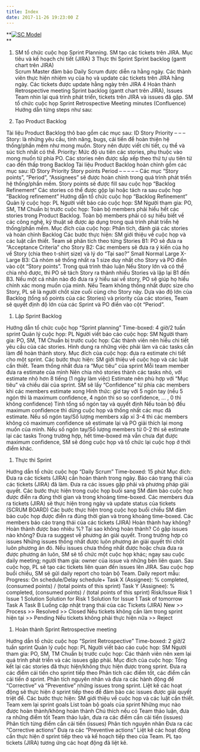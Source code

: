 ```yaml
---
title: Index
date: 2017-11-26 19:23:00 Z
---
```


**[![SC Model](http://labs.septeni-technology.jp/wp-content/uploads/2015/03/SC-Model.jpg)](http://labs.septeni-technology.jp/wp-content/uploads/2015/03/SC-Model.jpg)\
**

1. SM tổ chức cuộc họp Sprint Planning.
   SM tạo các tickets trên JIRA.
   Mục tiêu và kế hoạch chi tiết (JIRA)
   3   Thực thi Sprint Sprint backlog (gantt chart trên JIRA)\
   Scrum Master đảm bảo Daily Scrum được diễn ra hằng ngày.
   Các thành viên thực hiện nhiệm vụ của họ và update các tickets trên JIRA hằng ngày.
   Các tickets được update hằng ngày trên JIRA
   4   Hoàn thành Retrospective meeting    Sprint backlog (gantt chart trên JIRA), Issues\
   Team nhìn lại quá trình phát triển, tickets trên JIRA và issues đã gặp.
   SM tổ chức cuộc họp Sprint Retrospective
   Meeting minutes (Confluence) Hướng dẫn từng steps như sau:

2. Tạo Product Backlog

Tài liệu Product Backlog thô bao gồm các mục sau:
ID  Story   Priority
–   –   –
Story: là những yêu cầu, tính năng, bugs, cải tiến để hoàn thiện hệ thống/phần mềm như mong muốn. Story nên được viết chi tiết, cụ thể và súc tích nhất có thể.
Priority: Mức độ ưu tiên các stories, phụ thuộc vào mong muốn từ phía PO.
Các stories nên được sắp xếp theo thứ tự ưu tiên từ cao đến thấp trong Backlog
Tài liệu Product Backlog hoàn chỉnh gồm các mục sau:
ID  Story   Priority    Story points    Period
–   –   –   –   –
Các mục “Story points”, “Period”, “Assignees” sẽ được hoàn chỉnh trong quá trình phát triển hệ thống/phần mềm.
Story points sẽ được fill sau cuộc họp “Backlog Refinement”
Các stories có thể được gộp lại hoặc tách ra sau cuộc họp “Backlog refinement”
Hướng dẫn tổ chức cuộc họp “Backlog Refinement”
Quản lý cuộc họp: PL
Người viết báo cáo cuộc họp: SM
Người tham gia: PO, SM, TM
Chuẩn bị trước cuộc họp:
Toàn bộ members phải hiểu hết các stories trong Product Backlog.
Toàn bộ members phải có sự hiểu biết về các công nghệ, kỹ thuật sẽ được áp dụng trong quá trình phát triển hệ thống/phần mềm.
Mục đích của cuộc họp: Phân tích, đánh giá các stories và hoàn chỉnh Backlog
Các bước thực hiện:
SM giới thiệu về cuộc họp và các luật cần thiết.
Team sẽ phân tích theo từng Stories
B1: PO sẽ đưa ra “Acceptance Criteria” cho Story
B2: Các members sẽ đưa ra ý kiến của họ về Story (chia theo t-shirt size) và lý do “Tại sao?”
Small
Normal
Large
X-Large
B3: Cả nhóm sẽ thống nhất ra 1 size duy nhất cho Story và PO điền vào cột “Story points”.
Trong quá trình thảo luận
Nếu Story lớn và có thể chia nhỏ được, thì PO sẽ tách Story ra thành nhiều Stories và lặp lại B1 đến B3.
Nếu một cá nhân nào đó đưa ra ý hiểu sai về story, PO sẽ giúp họ hiểu chính xác mong muốn của mình.
Nếu Team không thống nhất được size cho Story, PL sẽ là người chốt size cuối cùng cho Story này.
Dựa vào độ lớn của Backlog (tổng số points của các Stories) và priority của các stories, Team sẽ quyết định độ lớn của các Sprint và PO điền vào cột “Period”.

1. Lập Sprint Backlog

Hướng dẫn tổ chức cuộc họp “Sprint planning”
Time-boxed: 4 giờ/2 tuần sprint
Quản lý cuộc họp: PL
Người viết báo cáo cuộc họp: SM
Người tham gia: PO, SM, TM
Chuẩn bị trước cuộc họp:
Các thành viên nên hiểu chi tiết yêu cầu của các stories.
Hình dung ra những việc phải làm và các tasks cần làm để hoàn thành story.
Mục đích của cuộc họp: đưa ra estimate chi tiết cho một sprint.
Các bước thực hiện:
SM giới thiệu về cuộc họp và các luật cần thiết.
Team thống nhất đưa ra “Mục tiêu” của sprint
Mỗi team member đưa ra estimate của mình
Nên chia nhỏ stories thành các tasks nhỏ, với estimate nhỏ hơn 8 tiếng (1 ngày làm việc)
Estimate nên phù hợp với “Mục tiêu” và chiều dài của sprint.
SM sẽ lấy “Confidence” từ phía các members khi các members estimate xong
Hình thức: giơ tay với 5 ngón tay (nếu 5 ngón thì là maximum confidence, 4 ngón thì so so confidence, … , 0 thì không confidence)
Tính tổng số ngón tay và quyết định
Nếu toàn bộ đều maximum confidence thì dừng cuộc họp và thống nhất các mục đã estimate.
Nếu số ngón tay/Số lượng members xấp xỉ 3-4 thì các members không có maximum confidence sẽ estimate lại và PO giải thích lại mong muốn của mình.
Nếu số ngón tay/Số lượng members từ 0-2 thì sẽ estimate lại các tasks
Trong trường hợp, hết time-boxed mà vẫn chưa đạt được maximum confidence, SM sẽ đóng cuộc họp và tổ chức lại cuộc họp ở thời điểm khác.

1. Thực thi Sprint

Hướng dẫn tổ chức cuộc họp “Daily Scrum”
Time-boxed: 15 phút
Mục đích:
Đưa ra các tickets (JIRA) cần hoàn thành trong ngày.
Báo cáo trạng thái của các tickets (JIRA) đã làm.
Đưa ra các issues gặp phải và phương pháp giải quyết.
Các bước thực hiện trong cuộc họp buổi sang
SM đảm bảo cuộc họp được điễn ra đúng thời gian và trong khoảng time-boxed.
Các members đưa ra tickets (JIRA) sẽ thực hiện trong ngày và update status của tickets (SCRUM BOARD)
Các bước thực hiện trong cuộc họp buổi chiều
SM đảm bảo cuộc họp được điễn ra đúng thời gian và trong khoảng time-boxed.
Các members báo cáo trạng thái của các tickets (JIRA)
Hoàn thành hay không?
Hoàn thành được bao nhiêu %?
Tại sao không hoàn thành?
Có gặp issues nào không? Đưa ra suggest về phương án giải quyết.
Trong trường hợp có issues
Những issues thống nhất được luôn phương án giải quyết thì chốt luôn phương án đó.
Nếu issues chưa thống nhất được hoặc chưa đưa ra được phương án luôn, SM sẽ tổ chức một cuộc họp khác; ngay sau cuộc daily meeting; người tham gia: owner của issue và những bên liên quan.
Sau cuộc họp, PL sẽ tạo các tickets liên quan đến issues lên JIRA.
Sau cuộc họp buổi chiều, SM sẽ gửi daily report cho toàn bộ Team.
Daily report mẫu:
Progress: On schedule/Delay schedule\+ Task X (Assignee): % completed, (consumed points) / (total points of this sprint)
Task Y (Assignee): % completed, (consumed points) / (total points of this sprint)
Risk/Issue
Risk 1
Issue 1
Solution
Solution for Risk 1
Solution for Issue 1
Task of tomorrow
Task A
Task B
Luồng cập nhật trạng thái của các Tickets (JIRA)
New >> Process >> Resolved >> Closed
Nếu tickets không cần làm trong sprint hiện tại >> Pending
Nếu tickets không phải thực hiện nữa >> Reject

1. Hoàn thành Sprint Retrospective meeting

Hướng dẫn tổ chức cuộc họp “Sprint Retrospective”
Time-boxed: 2 giờ/2 tuần sprint
Quản lý cuộc họp: PL
Người viết báo cáo cuộc họp: SM
Người tham gia: PO, SM, TM
Chuẩn bị trước cuộc họp:
Các thành viên nên xem lại quá trình phát triển và các issues gặp phải.
Mục đích của cuộc họp:
Tổng kết lại các stories đã thực hiện/không thực hiện được trong sprint.
Đưa ra các điểm cái tiến cho sprint tiếp theo
Phân tích các điểm tốt, các điểm cần cải tiến ở sprint.
Phân tích nguyên nhân và đưa ra các hành động để “Corrective” và “Preventive” những issues trong sprint.
Liệt kê các hoạt động sẽ thực hiện ở sprint tiếp theo để đảm bảo các issues được giải quyết triệt để.
Các bước thực hiện:
SM giới thiệu về cuộc họp và các luật cần thiết.
Team xem lại sprint goals
List toàn bộ goals của sprint
Những mục nào được hoàn thành/không hoàn thành
Chú thích nếu có
Team thảo luận, đưa ra những điểm tốt
Team thảo luận, đưa ra các điểm cần cải tiến (issues)
Phân tích từng điểm cần cải tiến (issues)
Phân tích nguyên nhân
Đưa ra các “Corrective actions”
Đưa ra các “Preventive actions”
Liệt kê các hoạt động cần thực hiện ở sprint tiếp theo và kế hoạch tiếp theo của Team.
PL tạo tickets (JIRA) tương ứng các hoạt động đã liệt kê.